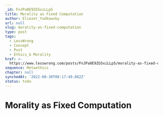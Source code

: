 ```yaml
---
_id: FnJPa8E9ZG5xiLLp5
title: Morality as Fixed Computation
author: Eliezer_Yudkowsky
url: null
slug: morality-as-fixed-computation
type: post
tags:
  - LessWrong
  - Concept
  - Post
  - Ethics_& Morality
href: >-
  https://www.lesswrong.com/posts/FnJPa8E9ZG5xiLLp5/morality-as-fixed-computation
sequence: Metaethics
chapter: null
synchedAt: '2022-08-30T08:17:49.082Z'
status: todo
---
```


# Morality as Fixed Computation
